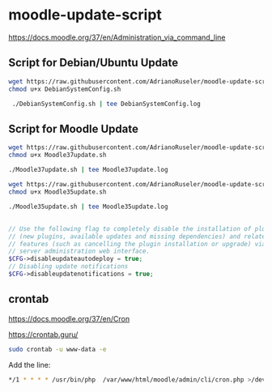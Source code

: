 # moodle-update-script
https://docs.moodle.org/37/en/Administration_via_command_line
## Script for Debian/Ubuntu Update
```bash
wget https://raw.githubusercontent.com/AdrianoRuseler/moodle-update-script/master/DebianSystemConfig.sh -O DebianSystemConfig.sh
chmod u+x DebianSystemConfig.sh

 ./DebianSystemConfig.sh | tee DebianSystemConfig.log
 ```

## Script for Moodle Update
```bash
wget https://raw.githubusercontent.com/AdrianoRuseler/moodle-update-script/master/Moodle37update.sh -O Moodle37update.sh
chmod u+x Moodle37update.sh

./Moodle37update.sh | tee Moodle37update.log
```
 
 ```bash
wget https://raw.githubusercontent.com/AdrianoRuseler/moodle-update-script/master/Moodle35update.sh -O Moodle35update.sh
chmod u+x Moodle35update.sh

./Moodle35update.sh | tee Moodle35update.log
```
 
 
## 
```php
// Use the following flag to completely disable the installation of plugins
// (new plugins, available updates and missing dependencies) and related
// features (such as cancelling the plugin installation or upgrade) via the
// server administration web interface.
$CFG->disableupdateautodeploy = true;
// Disabling update notifications
$CFG->disableupdatenotifications = true;
```
## crontab
https://docs.moodle.org/37/en/Cron

https://crontab.guru/
```bash
sudo crontab -u www-data -e
```
Add the line:
```bash
*/1 * * * * /usr/bin/php  /var/www/html/moodle/admin/cli/cron.php >/dev/null
```
